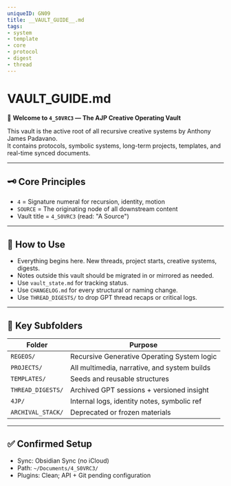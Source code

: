 ```yaml
---
uniqueID: GN09
title: __VAULT_GUIDE__.md
tags:
- system
- template
- core
- protocol
- digest
- thread
---
```


# __VAULT_GUIDE__.md
🧭 **Welcome to `4_S0VRC3` — The AJP Creative Operating Vault**

This vault is the active root of all recursive creative systems by Anthony James Padavano.  
It contains protocols, symbolic systems, long-term projects, templates, and real-time synced documents.

---

## 🗝 Core Principles

- `4` = Signature numeral for recursion, identity, motion
- `SOURCE` = The originating node of all downstream content
- Vault title = `4_S0VRC3` (read: "A Source")

---

## 🔄 How to Use

- Everything begins here. New threads, project starts, creative systems, digests.
- Notes outside this vault should be migrated in or mirrored as needed.
- Use `vault_state.md` for tracking status.
- Use `CHANGELOG.md` for every structural or naming change.
- Use `THREAD_DIGESTS/` to drop GPT thread recaps or critical logs.

---

## 🧬 Key Subfolders

| Folder           | Purpose                                      |
|------------------|----------------------------------------------|
| `REGEOS/`         | Recursive Generative Operating System logic |
| `PROJECTS/`       | All multimedia, narrative, and system builds|
| `TEMPLATES/`      | Seeds and reusable structures               |
| `THREAD_DIGESTS/` | Archived GPT sessions + versioned insight   |
| `4JP/`            | Internal logs, identity notes, symbolic ref |
| `ARCHIVAL_STACK/`| Deprecated or frozen materials               |

---

## ✅ Confirmed Setup

- Sync: Obsidian Sync (no iCloud)
- Path: `~/Documents/4_S0VRC3/`
- Plugins: Clean; API + Git pending configuration
